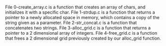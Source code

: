File 0-create_array.c is a function that creates an array of chars, and initializes it with a specific char.
File 1-strdup.c is a function that returns a pointer to a newly allocated space in memory, which contains a copy of the string given as a parameter.
File 2-str_concat.c is a function that concatenates two strings.
File 3-alloc_grid.c is a function that returns a pointer to a 2 dimensional array of integers.
File 4-free_grid.c is a function that frees a 2 dimensional grid previously created by our alloc_grid function.
